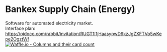 # Bankex Supply Chain (Energy)
Software for automated electricity market. <br>
Interface plan: https://pidoco.com/rabbit/invitation/RUGT1I1jHaasypwD9kzJgZXFTVo5wKepe2OgztWf<br>
[![Waffle.io - Columns and their card count](https://badge.waffle.io/BKXSupplyChain/Energy.svg?columns=all)](https://waffle.io/BKXSupplyChain/Energy)  <br>